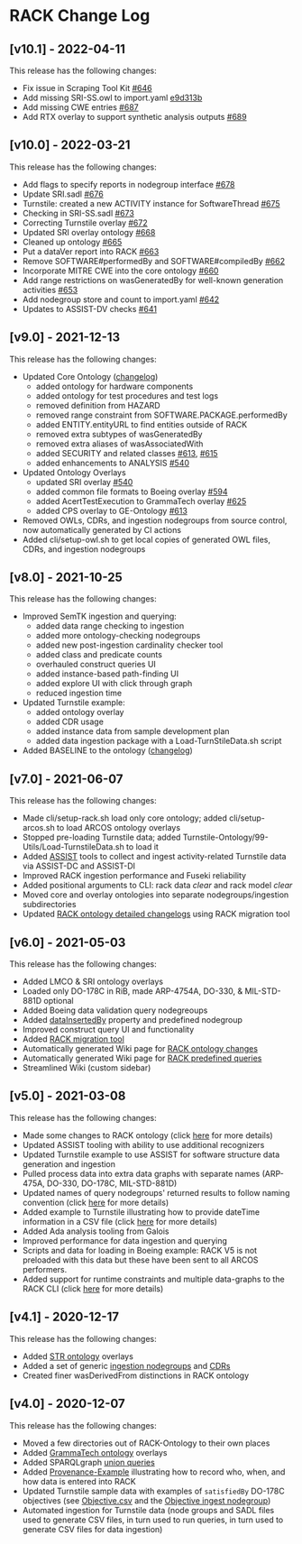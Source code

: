 <!-- markdownlint-disable line-length -->

# RACK Change Log

## [v10.1] - 2022-04-11

This release has the following changes:

- Fix issue in Scraping Tool Kit [#646](https://github.com/ge-high-assurance/RACK/pull/646)
- Add missing SRI-SS.owl to import.yaml [e9d313b](https://github.com/ge-high-assurance/RACK/commit/e9d313bc026e89bb2fb30c0d8b72f251290318d5)
- Add missing CWE entries [#687](https://github.com/ge-high-assurance/RACK/pull/687)
- Add RTX overlay to support synthetic analysis outputs [#689](https://github.com/ge-high-assurance/RACK/pull/689)

## [v10.0] - 2022-03-21

This release has the following changes:

- Add flags to specify reports in nodegroup interface [#678](https://github.com/ge-high-assurance/RACK/issues/678)
- Update SRI.sadl [#676](https://github.com/ge-high-assurance/RACK/issues/676)
- Turnstile: created a new ACTIVITY instance for SoftwareThread [#675](https://github.com/ge-high-assurance/RACK/issues/675)
- Checking in SRI-SS.sadl [#673](https://github.com/ge-high-assurance/RACK/issues/673)
- Correcting Turnstile overlay [#672](https://github.com/ge-high-assurance/RACK/issues/672)
- Updated SRI overlay ontology [#668](https://github.com/ge-high-assurance/RACK/issues/668)
- Cleaned up ontology [#665](https://github.com/ge-high-assurance/RACK/issues/665)
- Put a dataVer report into RACK [#663](https://github.com/ge-high-assurance/RACK/issues/663)
- Remove SOFTWARE#performedBy and SOFTWARE#compiledBy [#662](https://github.com/ge-high-assurance/RACK/issues/662)
- Incorporate MITRE CWE into the core ontology [#660](https://github.com/ge-high-assurance/RACK/issues/660)
- Add range restrictions on wasGeneratedBy for well-known generation activities [#653](https://github.com/ge-high-assurance/RACK/issues/653)
- Add nodegroup store and count to import.yaml [#642](https://github.com/ge-high-assurance/RACK/issues/642)
- Updates to ASSIST-DV checks [#641](https://github.com/ge-high-assurance/RACK/issues/641)

## [v9.0] - 2021-12-13

This release has the following changes:

- Updated Core Ontology ([changelog](https://github.com/ge-high-assurance/RACK/wiki/RACK-ontology-detailed-changelogs))
  - added ontology for hardware components
  - added ontology for test procedures and test logs
  - removed definition from HAZARD
  - removed range constraint from SOFTWARE.PACKAGE.performedBy
  - added ENTITY.entityURL to find entities outside of RACK
  - removed extra subtypes of wasGeneratedBy
  - removed extra aliases of wasAssociatedWith
  - added SECURITY and related classes [#613](https://github.com/ge-high-assurance/RACK/issues/613), [#615](https://github.com/ge-high-assurance/RACK/issues/615)
  - added enhancements to ANALYSIS [#540](https://github.com/ge-high-assurance/RACK/pull/540)
- Updated Ontology Overlays
  - updated SRI overlay [#540](https://github.com/ge-high-assurance/RACK/pull/540)
  - added common file formats to Boeing overlay [#594](https://github.com/ge-high-assurance/RACK/issues/594)
  - added AcertTestExecution to GrammaTech overlay [#625](https://github.com/ge-high-assurance/RACK/issues/625)
  - added CPS overlay to GE-Ontology [#613](https://github.com/ge-high-assurance/RACK/issues/613)
- Removed OWLs, CDRs, and ingestion nodegroups from source control, now automatically generated by CI actions
- Added cli/setup-owl.sh to get local copies of generated OWL files, CDRs, and ingestion nodegroups

## [v8.0] - 2021-10-25

This release has the following changes:

- Improved SemTK ingestion and querying:
  - added data range checking to ingestion
  - added more ontology-checking nodegroups
  - added new post-ingestion cardinality checker tool
  - added class and predicate counts
  - overhauled construct queries UI
  - added instance-based path-finding UI
  - added explore UI with click through graph
  - reduced ingestion time
- Updated Turnstile example:
  - added ontology overlay
  - added CDR usage
  - added instance data from sample development plan
  - added data ingestion package with a Load-TurnStileData.sh script
- Added BASELINE to the ontology ([changelog](https://github.com/ge-high-assurance/RACK/wiki/RACK-ontology-detailed-changelogs))

## [v7.0] - 2021-06-07

This release has the following changes:

- Made cli/setup-rack.sh load only core ontology; added cli/setup-arcos.sh to load ARCOS ontology overlays
- Stopped pre-loading Turnstile data; added Turnstile-Ontology/99-Utils/Load-TurnstileData.sh to load it
- Added [ASSIST](https://github.com/ge-high-assurance/RACK/tree/master/assist) tools to collect and ingest activity-related Turnstile data via ASSIST-DC and ASSIST-DI
- Improved RACK ingestion performance and Fuseki reliability
- Added positional arguments to CLI: rack data _clear_ and rack model _clear_
- Moved core and overlay ontologies into separate nodegroups/ingestion subdirectories
- Updated [RACK ontology detailed changelogs](https://github.com/ge-high-assurance/RACK/wiki/RACK-ontology-detailed-changelogs) using RACK migration tool

## [v6.0] - 2021-05-03

This release has the following changes:

- Added LMCO & SRI ontology overlays
- Loaded only DO-178C in RiB, made ARP-4754A, DO-330, & MIL-STD-881D optional
- Added Boeing data validation query nodegreoups
- Added [dataInsertedBy](https://github.com/ge-high-assurance/RACK/wiki/How-to-use-dataInsertedBy) property and predefined nodegroup
- Improved construct query UI and functionality
- Added [RACK migration tool](https://github.com/ge-high-assurance/RACK/tree/master/migration)
- Automatically generated Wiki page for [RACK ontology changes](https://github.com/ge-high-assurance/RACK/wiki/RACK-ontology-detailed-changelogs)
- Automatically generated Wiki page for [RACK predefined queries](https://github.com/ge-high-assurance/RACK/wiki/RACK-Predefined-Queries)
- Streamlined Wiki (custom sidebar)

## [v5.0] - 2021-03-08

This release has the following changes:

- Made some changes to RACK ontology (click [here](https://github.com/ge-high-assurance/RACK/wiki/RACK-v5.0-Ontology-Changelog) for more details)
- Updated ASSIST tooling with ability to use additional recognizers
- Updated Turnstile example to use ASSIST for software structure data generation and ingestion
- Pulled process data into extra data graphs with separate names (ARP-475A, DO-330, DO-178C, MIL-STD-881D)
- Updated names of query nodegroups' returned results to follow naming convention (click [here](https://github.com/ge-high-assurance/RACK/blob/master/nodegroups/queries/README.md) for more details)
- Added example to Turnstile illustrating how to provide dateTime information in a CSV file (click [here](https://github.com/ge-high-assurance/RACK/wiki/RACK-dateTime) for more details)
- Added Ada analysis tooling from Galois
- Improved performance for data ingestion and querying
- Scripts and data for loading in Boeing example: RACK V5 is not preloaded with this data but these have been sent to all ARCOS performers.
- Added support for runtime constraints and multiple data-graphs to the RACK CLI (click [here](https://github.com/ge-high-assurance/RACK/wiki/RACK-CLI) for more details)

## [v4.1] - 2020-12-17

This release has the following changes:

- Added [STR ontology](https://github.com/ge-high-assurance/RACK/tree/master/STR-Ontology) overlays
- Added a set of generic [ingestion nodegroups](https://github.com/ge-high-assurance/RACK/tree/master/nodegroups/ingestion) and [CDRs](https://github.com/ge-high-assurance/RACK/tree/master/nodegroups/CDR)
- Created finer wasDerivedFrom distinctions in RACK ontology

## [v4.0] - 2020-12-07

This release has the following changes:

- Moved a few directories out of RACK-Ontology to their own places
- Added [GrammaTech ontology](https://github.com/ge-high-assurance/RACK/tree/master/GrammaTech-Ontology) overlays
- Added SPARQLgraph [union queries](https://github.com/ge-semtk/semtk/wiki/Queries-Advanced-Topics)
- Added [Provenance-Example](https://github.com/ge-high-assurance/RACK/tree/master/Provenance-Example) illustrating how to record who, when, and how data is entered into RACK
- Updated Turnstile sample data with examples of `satisfiedBy` DO-178C objectives (see [Objective.csv](https://github.com/ge-high-assurance/RACK/blob/master/Turnstile-Ontology/99-Utils/Data/Objective.csv) and the [Objective ingest nodegroup](https://github.com/ge-high-assurance/RACK/blob/master/Turnstile-Ontology/99-Utils/NodeGroups/Ingest-Objective.json))
- Automated ingestion for Turnstile data (node groups and SADL files used to generate CSV files, in turn used to run queries, in turn used to generate CSV files for data ingestion)
